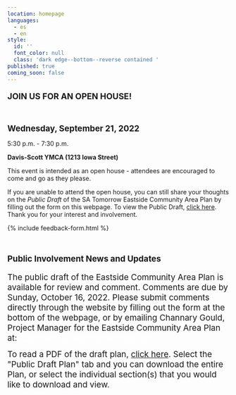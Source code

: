 ```yaml
---
location: homepage
languages:
  - es
  - en
style:
  id: ''
  font_color: null
  class: 'dark edge--bottom--reverse contained '
published: true
coming_soon: false
---
```


<h4 style="text-align: left;"><span style="font-size: 14pt;">JOIN US FOR AN OPEN HOUSE!</span></h4>
<p>&nbsp;</p>
<p style="text-align: left;"><span style="font-size: 14pt;"><strong>Wednesday, September 21, 2022 </strong></span></p>
<p style="text-align: left;">5:30 p.m. - 7:30 p.m.</p>
<p style="text-align: left;"><strong>Davis-Scott YMCA (1213 Iowa Street)</strong></p>
<p style="text-align: left;">This event is intended as an open house - attendees are encouraged to come and go as they please.</p>
<p style="text-align: left;">If you are unable to attend the open house, you can still share your thoughts on the <em>Public Draft</em> of the SA Tomorrow Eastside Community Area Plan by filling out the form on this webpage. To view the Public Draft, <a href="https://eastside.sacompplan.com/documents/" target="_blank" rel="noopener">click here</a>. Thank you for your interest and involvement.</p>
<p>{% include feedback-form.html %}</p>
<p>&nbsp;</p>
<h4><span style="font-size: 14pt;">Public Involvement News and Updates</span></h4>
<p><span style="font-size: 14pt;">The public draft of the Eastside Community Area Plan is available for review and comment. Comments are due by Sunday, October 16, 2022. Please submit comments directly through the website by filling out the form at the bottom of the webpage, or by emailing Channary Gould, Project Manager for the Eastside Community Area Plan at:&nbsp;<a style="color: #fff !important;" href="mailto:Channary.Gould2@sanantonio.gov" target="_blank" rel="noopener">Channary.Gould2@sanantonio.gov.</a></span></p>
<p><span style="font-size: 14pt;">To read a PDF of the draft plan,&nbsp;<a href="https://eastside.sacompplan.com/documents/" target="_blank" rel="noopener">click here</a>. Select the "Public Draft Plan" tab and you can download the entire Plan, or select the individual section(s) that you would like to download and view.</span></p>
